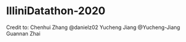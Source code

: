 # IlliniDatathon-2020
Credit to: Chenhui Zhang @danielz02 Yucheng Jiang @Yucheng-Jiang Guannan Zhai
